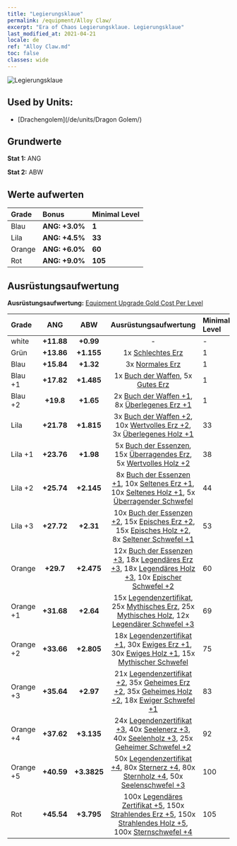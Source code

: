 ```yaml
---
title: "Legierungsklaue"
permalink: /equipment/Alloy Claw/
excerpt: "Era of Chaos Legierungsklaue. Legierungsklaue"
last_modified_at: 2021-04-21
locale: de
ref: "Alloy Claw.md"
toc: false
classes: wide
---
```


  ![Legierungsklaue](/images/e/e_6091.png)

## Used by Units:

* [Drachengolem](/de/units/Dragon Golem/) 


## Grundwerte
 **Stat 1:** ANG

 **Stat 2:** ABW

## Werte aufwerten

  |     Grade    |   Bonus | Minimal Level | 
  |:-------------|:--------|:--------------| 
  | Blau | **ANG: +3.0%** | **1** | 
  | Lila | **ANG: +4.5%** | **33** | 
  | Orange | **ANG: +6.0%** | **60** | 
  | Rot | **ANG: +9.0%** | **105** | 


## Ausrüstungsaufwertung
 **Ausrüstungsaufwertung:** [Equipment Upgrade Gold Cost Per Level](/equipment/EquipmentUpgradeCostPerLevel/) 

  |          Grade      | ANG | ABW | Ausrüstungsaufwertung | Minimal Level |
  |:--------------------|:---------:|:---------:|:----------------:|:--------------|
  | white | **+11.88** | **+0.99** | - | - |
  | Grün | **+13.86** | **+1.155** | 1x [Schlechtes Erz](/de/Items/mat_1/) | 1 |
  | Blau | **+15.84** | **+1.32** | 3x [Normales Erz](/de/Items/mat_6/) | 1 |
  | Blau +1 | **+17.82** | **+1.485** | 1x [Buch der Waffen](/de/Items/mat_18/), 5x [Gutes Erz](/de/Items/mat_12/) | 1 |
  | Blau +2 | **+19.8** | **+1.65** | 2x [Buch der Waffen +1](/de/Items/mat_25/), 8x [Überlegenes Erz +1](/de/Items/mat_19/) | 1 |
  | Lila | **+21.78** | **+1.815** | 3x [Buch der Waffen +2](/de/Items/mat_32/), 10x [Wertvolles Erz +2](/de/Items/mat_26/), 3x [Überlegenes Holz +1](/de/Items/mat_20/) | 33 |
  | Lila +1 | **+23.76** | **+1.98** | 5x [Buch der Essenzen](/de/Items/mat_39/), 15x [Überragendes Erz](/de/Items/mat_33/), 5x [Wertvolles Holz +2](/de/Items/mat_27/) | 38 |
  | Lila +2 | **+25.74** | **+2.145** | 8x [Buch der Essenzen +1](/de/Items/mat_46/), 10x [Seltenes Erz +1](/de/Items/mat_40/), 10x [Seltenes Holz +1](/de/Items/mat_41/), 5x [Überragender Schwefel](/de/Items/mat_36/) | 44 |
  | Lila +3 | **+27.72** | **+2.31** | 10x [Buch der Essenzen +2](/de/Items/mat_53/), 15x [Episches Erz +2](/de/Items/mat_47/), 15x [Episches Holz +2](/de/Items/mat_48/), 8x [Seltener Schwefel +1](/de/Items/mat_43/) | 53 |
  | Orange | **+29.7** | **+2.475** | 12x [Buch der Essenzen +3](/de/Items/mat_60/), 18x [Legendäres Erz +3](/de/Items/mat_54/), 18x [Legendäres Holz +3](/de/Items/mat_55/), 10x [Epischer Schwefel +2](/de/Items/mat_50/) | 60 |
  | Orange +1 | **+31.68** | **+2.64** | 15x [Legendenzertifikat](/de/Items/mat_67/), 25x [Mythisches Erz](/de/Items/mat_61/), 25x [Mythisches Holz](/de/Items/mat_62/), 12x [Legendärer Schwefel +3](/de/Items/mat_57/) | 69 |
  | Orange +2 | **+33.66** | **+2.805** | 18x [Legendenzertifikat +1](/de/Items/mat_74/), 30x [Ewiges Erz +1](/de/Items/mat_68/), 30x [Ewiges Holz +1](/de/Items/mat_69/), 15x [Mythischer Schwefel](/de/Items/mat_64/) | 75 |
  | Orange +3 | **+35.64** | **+2.97** | 21x [Legendenzertifikat +2](/de/Items/mat_81/), 35x [Geheimes Erz +2](/de/Items/mat_75/), 35x [Geheimes Holz +2](/de/Items/mat_76/), 18x [Ewiger Schwefel +1](/de/Items/mat_71/) | 83 |
  | Orange +4 | **+37.62** | **+3.135** | 24x [Legendenzertifikat +3](/de/Items/mat_88/), 40x [Seelenerz +3](/de/Items/mat_82/), 40x [Seelenholz +3](/de/Items/mat_83/), 25x [Geheimer Schwefel +2](/de/Items/mat_78/) | 92 |
  | Orange +5 | **+40.59** | **+3.3825** | 50x [Legendenzertifikat +4](/de/Items/mat_95/), 80x [Sternerz +4](/de/Items/mat_89/), 80x [Sternholz +4](/de/Items/mat_90/), 50x [Seelenschwefel +3](/de/Items/mat_85/) | 100 |
  | Rot | **+45.54** | **+3.795** | 100x [Legendäres Zertifikat +5](/de/Items/mat_102/), 150x [Strahlendes Erz +5](/de/Items/mat_96/), 150x [Strahlendes Holz +5](/de/Items/mat_97/), 100x [Sternschwefel +4](/de/Items/mat_92/) | 105 |

